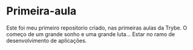 # Primeira-aula

Este foi meu primeiro repositorio criado, nas primeiras aulas da Trybe. O começo de um grande sonho e uma grande luta...
Estar no ramo de desenvolvimento de aplicações.
